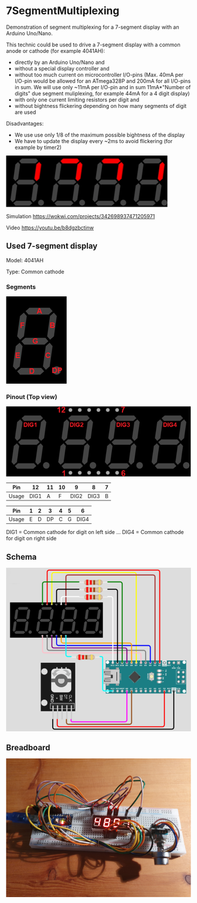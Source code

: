 # 7SegmentMultiplexing
Demonstration of segment multiplexing for a 7-segment display with an Arduino Uno/Nano.

This technic could be used to drive a 7-segment display with a common anode or cathode (for example 4041AH):
- directly by an Arduino Uno/Nano and
- without a special display controller and 
- without too much current on microcontroller I/O-pins 
   (Max. 40mA per I/O-pin would be allowed for an ATmega328P and 200mA for all I/O-pins in sum.
   We will use only ~11mA per I/O-pin and in sum 11mA*"Number of digits" due segment muliplexing, for example 44mA for a 4 digit display)
- with only one current limiting resistors per digit and
- without bightness flickering depending on how many segments of digit are used

Disadvantages:
- We use use only 1/8 of the maximum possible bightness of the display
- We have to update the display every ~2ms to avoid flickering (for example by timer2)

![captured display sequence](/assets/images/Capture.gif) 

Simulation https://wokwi.com/projects/342698937471205971

Video https://youtu.be/b8dgzbctinw

## Used 7-segment display
Model: 4041AH

Type: Common cathode

### Segments
![segments](/assets/images/segments.png)

### Pinout (Top view)

![View from top](/assets/images/viewFromTop.png)

| Pin | 12 | 11 | 10 | 9 | 8 | 7 |
| --- | --- | --- | --- | --- | --- | --- |
| Usage | DIG1 | A | F | DIG2 | DIG3 | B |

| Pin | 1  | 2  | 3 | 4 | 5 | 6 |
| --- | --- | --- | --- | --- | --- | --- |
| Usage | E | D | DP | C | G | DIG4 |


DIG1 = Common cathode for digit on left side
...
DIG4 = Common cathode for digit on right side

## Schema
![schema](/assets/images/schema.png)

## Breadboard
![Breadboard](/assets/images/Breadboard.jpg) 
